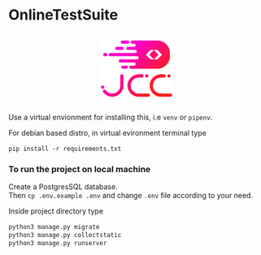 # OnlineTestSuite

<p align="center">
  <a href="#">
    <img alt="logo" src=".github/jcclogo.png" width="140" />
  </a>
</p>

Use a virtual envionment for installing this, 
i.e `venv` or `pipenv`.


For debian based distro, in virtual evironment terminal type
```shell
pip install -r requirements.txt
```
### To run the project on local machine
Create a PostgresSQL database.</br>
Then `cp .env.example .env` and change `.env` file according to your need.

Inside project directory type
```shell
python3 manage.py migrate
python3 manage.py collectstatic
python3 manage.py runserver
```